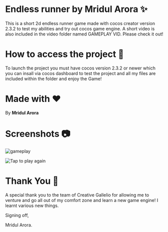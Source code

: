 # Endless runner by Mridul Arora ✨

This is a short 2d endless runner game made with cocos creator version 2.3.2 to test my abilities and try out cocos game engine. A short video is also included in the video folder named GAMEPLAY VID. Please check it out!


# How to access the project :rocket:

To launch the project you must have cocos version 2.3.2  or newer which you can insall via cocos dashboard to test the project and all my files are included within the folder and enjoy the Game!



# Made with :heart:

By **Mridul Arora**



 # Screenshots :camera:
 ![gameplay](https://user-images.githubusercontent.com/46751296/179326664-b82e71b6-6be7-4ce6-ae7a-8a2c128bb6b9.jpg)

 ![Tap to play again](https://user-images.githubusercontent.com/46751296/179326669-a47c33e7-9f19-4447-abf7-3e0c3ded5818.jpg)


 # Thank You :pray:
 
 A special thank you to the team of Creative Gallelio for allowing me to venture and go all out of my comfort zone and learn a new game engine! I learnt various new things.
 
 Signing off,
 
Mridul Arora.
